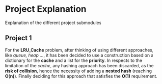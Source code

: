 # Project Explanation
Explanation of the different project submodules

## Project 1
For the __LRU_Cache__ problem, after thinking of using different approaches, like _queue, heap ..._, it has been decided
to use a construction based on a dictionary for the __cache__ and a list for the __priority__. In respects to the
limitation of the _cache_, any hashing approach has been discarded, as the __risk of collision__, hence the necessity 
of adding a __nested hash__ (reaching __O(n)__). Finally deciding for this approach that satisfies the __O(1)__ 
requirement. 

